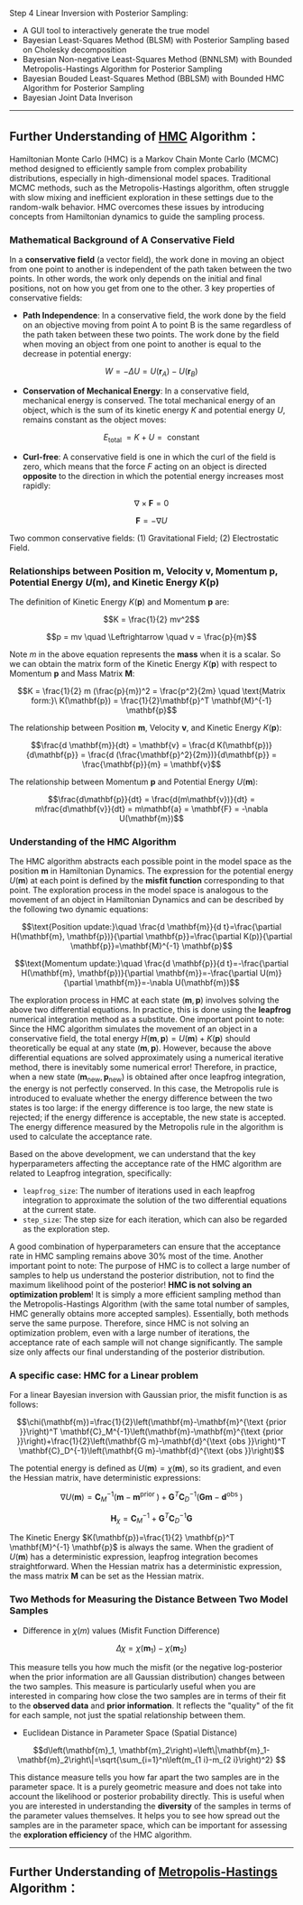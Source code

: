 Step 4 Linear Inversion with Posterior Sampling: 
- A GUI tool to interactively generate the true model
- Bayesian Least-Squares Method (BLSM) with Posterior Sampling based on Cholesky decomposition
- Bayesian Non-negative Least-Squares Method (BNNLSM) with Bounded Metropolis-Hastings Algorithm for Posterior Sampling
- Bayesian Bouded Least-Squares Method (BBLSM) with Bounded HMC Algorithm for Posterior Sampling
- Bayesian Joint Data Inverison 

---

## Further Understanding of [HMC](https://en.wikipedia.org/wiki/Hamiltonian_Monte_Carlo) Algorithm：

Hamiltonian Monte Carlo (HMC) is a Markov Chain Monte Carlo (MCMC) method designed to efficiently sample from complex probability distributions, especially in high-dimensional model spaces. Traditional MCMC methods, such as the Metropolis-Hastings algorithm, often struggle with slow mixing and inefficient exploration in these settings due to the random-walk behavior. HMC overcomes these issues by introducing concepts from Hamiltonian dynamics to guide the sampling process. 

### Mathematical Background of  A Conservative Field

In a **conservative field** (a vector field), the work done in moving an object from one point to another is independent of the path taken between the two points. In other words, the work only depends on the initial and final positions, not on how you get from one to the other. 3 key properties of conservative fields:

- **Path Independence**: In a conservative field, the work done by the field on an objective moving from point A to point B is the same regardless of the path taken between these two points. The work done by the field when moving an object from one point to another is equal to the decrease in potential energy:
```math
W=-\Delta U=U\left(\mathbf{r}_A\right)-U\left(\mathbf{r}_B\right)
```

- **Conservation of Mechanical Energy**: In a conservative field, mechanical energy is conserved. The total mechanical energy of an object, which is the sum of its kinetic energy $K$ and potential energy $U$, remains constant as the object moves:
```math
E_{\text {total }}=K+U=\text { constant }
```

- **Curl-free**: A conservative field is one in which the curl of the field is zero, which means that the force $`F`$ acting on an object is directed **opposite** to the direction in which the potential energy increases most rapidly:
```math
\nabla \times \mathbf{F}=0
```
```math
\mathbf{F}=-\nabla U
```

Two common conservative fields: (1) Gravitational Field;  (2) Electrostatic Field.

### Relationships between Position $\mathbf{m}$,  Velocity $\mathbf{v}$, Momentum $\mathbf{p}$, Potential Energy $U(\mathbf{m})$, and Kinetic Energy $K(\mathbf{p})$

The definition of Kinetic Energy $`K(\mathbf{p})`$ and Momentum $`\mathbf{p}`$ are:
```math
K = \frac{1}{2} mv^2
```
```math
p = mv \quad \Leftrightarrow \quad  v = \frac{p}{m}
```

Note $`m`$ in the above equation represents the **mass** when it is a scalar. So we can obtain the matrix form of the Kinetic Energy $`K(\mathbf{p})`$ with respect to Momentum $`\mathbf{p}`$ and Mass Matrix $`\mathbf{M}`$:
```math
K = \frac{1}{2} m (\frac{p}{m})^2 = \frac{p^2}{2m} \quad \text{Matrix form:}\ K(\mathbf{p}) = \frac{1}{2}\mathbf{p}^T \mathbf{M}^{-1} \mathbf{p}
```

The relationship between Position $`\mathbf{m}`$, Velocity $`\mathbf{v}`$, and Kinetic Energy $`K(\mathbf{p})`$:
```math
\frac{d \mathbf{m}}{dt} = \mathbf{v} = \frac{d K(\mathbf{p})}{d\mathbf{p}} = \frac{d (\frac{\mathbf{p}^2}{2m})}{d\mathbf{p}} = \frac{\mathbf{p}}{m} = \mathbf{v}
```

The relationship between Momentum $\mathbf{p}$ and Potential Energy $`U(\mathbf{m})`$:
```math
\frac{d\mathbf{p}}{dt} = \frac{d(m\mathbf{v})}{dt} = m\frac{d\mathbf{v}}{dt} = m\mathbf{a} = \mathbf{F} = -\nabla U(\mathbf{m})
```

### Understanding of the HMC Algorithm

The HMC algorithm abstracts each possible point in the model space as the position $`\mathbf{m}`$ in Hamiltonian Dynamics. The expression for the potential energy $`U(\mathbf{m})`$ at each point is defined by the **misfit function** corresponding to that point. The exploration process in the model space is analogous to the movement of an object in Hamiltonian Dynamics and can be described by the following two dynamic equations:
```math
\text{Position update:}\quad \frac{d \mathbf{m}}{d t}=\frac{\partial H(\mathbf{m}, \mathbf{p})}{\partial \mathbf{p}}=\frac{\partial K(p)}{\partial \mathbf{p}}=\mathbf{M}^{-1} \mathbf{p}
```

```math
\text{Momentum update:}\quad \frac{d \mathbf{p}}{d t}=-\frac{\partial H(\mathbf{m}, \mathbf{p})}{\partial \mathbf{m}}=-\frac{\partial U(m)}{\partial \mathbf{m}}=-\nabla U(\mathbf{m})
```

The exploration process in HMC at each state $`(\mathbf{m}, \mathbf{p})`$ involves solving the above two differential equations. In practice, this is done using the **leapfrog** numerical integration method as a substitute. One important point to note: Since the HMC algorithm simulates the movement of an object in a conservative field, the total energy $`H(\mathbf{m}, \mathbf{p}) = U(\mathbf{m}) + K(\mathbf{p})`$ should theoretically be equal at any state $`(\mathbf{m}, \mathbf{p})`$. However, because the above differential equations are solved approximately using a numerical iterative method, there is inevitably some numerical error! Therefore, in practice, when a new state $`(\mathbf{m}_{\text{new}}, \mathbf{p}_{\text{new}})`$ is obtained after once leapfrog integration, the energy is not perfectly conserved. In this case, the Metropolis rule is introduced to evaluate whether the energy difference between the two states is too large: if the energy difference is too large, the new state is rejected; if the energy difference is acceptable, the new state is accepted. The energy difference measured by the Metropolis rule in the algorithm is used to calculate the acceptance rate.

Based on the above development, we can understand that the key hyperparameters affecting the acceptance rate of the HMC algorithm are related to Leapfrog integration, specifically:

- `leapfrog_size`: The number of iterations used in each leapfrog integration to approximate the solution of the two differential equations at the current state.
- `step_size`: The step size for each iteration, which can also be regarded as the exploration step.

A good combination of hyperparameters can ensure that the acceptance rate in HMC sampling remains above 30% most of the time. Another important point to note: The purpose of HMC is to collect a large number of samples to help us understand the posterior distribution, not to find the maximum likelihood point of the posterior! **HMC is not solving an optimization problem**! It is simply a more efficient sampling method than the Metropolis-Hastings Algorithm (with the same total number of samples, HMC generally obtains more accepted samples). Essentially, both methods serve the same purpose. Therefore, since HMC is not solving an optimization problem, even with a large number of iterations, the acceptance rate of each sample will not change significantly. The sample size only affects our final understanding of the posterior distribution.

### A specific case: HMC for a Linear problem

For a linear Bayesian inversion with Gaussian prior, the misfit function is as follows:
```math
\chi(\mathbf{m})=\frac{1}{2}\left(\mathbf{m}-\mathbf{m}^{\text {prior }}\right)^T \mathbf{C}_M^{-1}\left(\mathbf{m}-\mathbf{m}^{\text {prior }}\right)+\frac{1}{2}\left(\mathbf{G m}-\mathbf{d}^{\text {obs }}\right)^T \mathbf{C}_D^{-1}\left(\mathbf{G m}-\mathbf{d}^{\text {obs }}\right)
```

The potential energy is defined as $`U(\mathbf{m}) = \chi(\mathbf{m})`$, so its gradient, and even the Hessian matrix, have deterministic expressions:
```math
\nabla U(\mathbf{m})=\mathbf{C}_M^{-1}\left(\mathbf{m}-\mathbf{m}^{\text {prior }}\right)+\mathbf{G}^T \mathbf{C}_D^{-1}\left(\mathbf{G} \mathbf{m}-\mathbf{d}^{\text {obs }}\right)
```

```math
\mathbf{H}_\chi=\mathbf{C}_M^{-1}+\mathbf{G}^T \mathbf{C}_D^{-1} \mathbf{G}
```

The Kinetic Energy $`K(\mathbf{p})=\frac{1}{2} \mathbf{p}^T \mathbf{M}^{-1} \mathbf{p}`$ is always the same. When the gradient of $`U(\mathbf{m})`$ has a deterministic expression, leapfrog integration becomes straightforward. When the Hessian matrix has a deterministic expression, the mass matrix $`\mathbf{M}`$ can be set as the Hessian matrix. 

### Two Methods for Measuring the Distance Between Two Model Samples

- Difference in $`\chi(m)`$ values (Misfit Function Difference)
```math
\Delta \chi=\chi\left(\mathbf{m}_1\right)-\chi\left(\mathbf{m}_2\right)
```
This measure tells you how much the misfit (or the negative log-posterior when the prior information are all Gaussian distribution) changes between the two samples.   This measure is particularly useful when you are interested in comparing how close the two samples are in terms of their fit to the **observed data** and **prior information**. It reflects the "quality" of the fit for each sample, not just the spatial relationship between them.

- Euclidean Distance in Parameter Space (Spatial Distance)
```math
d\left(\mathbf{m}_1, \mathbf{m}_2\right)=\left\|\mathbf{m}_1-\mathbf{m}_2\right\|=\sqrt{\sum_{i=1}^n\left(m_{1 i}-m_{2 i}\right)^2}  
```
This distance measure tells you how far apart the two samples are in the parameter space. It is a purely geometric measure and does not take into account the likelihood or posterior probability directly. This is useful when you are interested in understanding the **diversity** of the samples in terms of the parameter values themselves. It helps you to see how spread out the samples are in the parameter space, which can be important for assessing the **exploration efficiency** of the HMC algorithm.

--- 

## Further Understanding of [Metropolis-Hastings](https://en.wikipedia.org/wiki/Metropolis%E2%80%93Hastings_algorithm) Algorithm：
